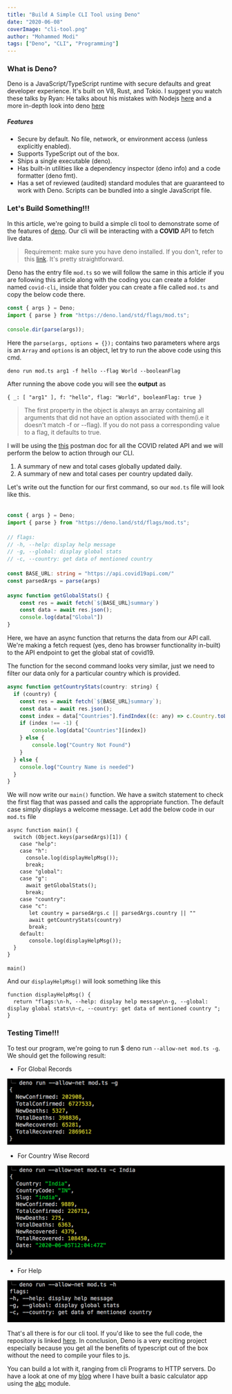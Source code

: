 ```yaml
---
title: "Build A Simple CLI Tool using Deno"
date: "2020-06-08"
coverImage: "cli-tool.png"
author: "Mohammed Modi"
tags: ["Deno", "CLI", "Programming"]
---
```


### What is Deno?

Deno is a JavaScript/TypeScript runtime with secure defaults and great developer experience. It's built on V8, Rust, and Tokio.
I suggest you watch these talks by Ryan: He talks about his mistakes with Nodejs [here](https://www.youtube.com/watch?v=M3BM9TB-8yA&vl=en) and a more in-depth look into deno [here](https://www.youtube.com/watch?v=z6JRlx5NC9E)
##### Features
* Secure by default. No file, network, or environment access (unless explicitly enabled).
* Supports TypeScript out of the box.
* Ships a single executable (deno).
* Has built-in utilities like a dependency inspector (deno info) and a code formatter (deno fmt).
* Has a set of reviewed (audited) standard modules that are guaranteed to work with Deno.
Scripts can be bundled into a single JavaScript file.

### Let's Build Something!!!

In this article, we're going to build a simple cli tool to demonstrate some of the features of [deno](https://deno.land/). Our cli will be interacting with a **COVID** API to fetch live data.

> Requirement: make sure you have deno installed. If you don't, refer to this [link](/hello-world-deno/). It's pretty straightforward.

Deno has the entry file `mod.ts` so we will follow the same in this article if you are following this article along with the coding you can create a folder named `covid-cli`, inside that folder you can create a file called `mod.ts` and copy the below code there.

```ts
const { args } = Deno;
import { parse } from "https://deno.land/std/flags/mod.ts";

console.dir(parse(args));
```
Here the `parse(args, options = {});` contains two parameters where args is an `Array` and `options` is an object, let try to run the above code using this cmd.
```
deno run mod.ts arg1 -f hello --flag World --booleanFlag
```
After running the above code you will see the **output** as
```
{ _: [ "arg1" ], f: "hello", flag: "World", booleanFlag: true }
```
> The first property in the object is always an array containing all arguments that did not have an option associated with them(i.e it doesn't match -f or --flag). If you do not pass a corresponding value to a flag, it defaults to true.

I will be using the [this](https://documenter.getpostman.com/view/10808728/SzS8rjbc?version=latest) postman doc for all the COVID related API and we will perform the below to action through our CLI.
1. A summary of new and total cases globally updated daily.
2. A summary of new and total cases per country updated daily.

Let's write out the function for our first command, so our `mod.ts` file will look like this.
```ts

const { args } = Deno;
import { parse } from "https://deno.land/std/flags/mod.ts";

// flags:
// -h, --help: display help message
// -g, --global: display global stats
// -c, --country: get data of mentioned country

const BASE_URL: string = "https://api.covid19api.com/"
const parsedArgs = parse(args)

async function getGlobalStats() {
    const res = await fetch(`${BASE_URL}summary`)
    const data = await res.json();
    console.log(data["Global"])
}
```
Here, we have an async function that returns the data from our API call. We're making a fetch request (yes, deno has browser functionality in-built) to the API endpoint to get the global stat of covid19.

The function for the second command looks very similar, just we need to filter our data only for a particular country which is provided.

```javascript
async function getCountryStats(country: string) {
  if (country) {
    const res = await fetch(`${BASE_URL}summary`);
    const data = await res.json();
    const index = data["Countries"].findIndex((c: any) => c.Country.toLowerCase() === country.toLowerCase())
    if (index !== -1) {
        console.log(data["Countries"][index])
    } else {
        console.log("Country Not Found")
    }
  } else {
    console.log("Country Name is needed")
  }
}
```

We will now write our `main()` function. We have a switch statement to check the first flag that was passed and calls the appropriate function. The default case simply displays a welcome message. Let add the below code in our `mod.ts` file
```
async function main() {
  switch (Object.keys(parsedArgs)[1]) {
    case "help":
    case "h":
      console.log(displayHelpMsg());
      break;
    case "global":
    case "g":
      await getGlobalStats();
      break;
    case "country":
    case "c":
       let country = parsedArgs.c || parsedArgs.country || ""
       await getCountryStats(country)
       break;
    default:
       console.log(displayHelpMsg());
  }
}

main()
```
And our `displayHelpMsg()` will look something like this
```
function displayHelpMsg() {
  return "flags:\n-h, --help: display help message\n-g, --global: display global stats\n-c, --country: get data of mentioned country ";
}
```

### Testing Time!!!
To test our program, we're going to run $ deno run `--allow-net mod.ts -g`. We should get the following result:

* For Global Records

![global-data](global-data.png)

* For Country Wise Record

![country-data](country-data.png)

* For Help

![help](help.png)

That's all there is for our cli tool. If you'd like to see the full code, the repository is linked [here](https://github.com/LoginRadius/engineering-blog-samples/tree/master/Deno/covid-cli). In conclusion, Deno is a very exciting project especially because you get all the benefits of typescript out of the box without the need to compile your files to js. 

You can build a lot with it, ranging from cli Programs to HTTP servers. Do have a look at one of my [blog](/a-webapp-in-deno/) where I have built a basic calculator app using the [abc](https://deno.land/x/abc) module.






